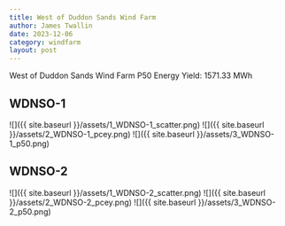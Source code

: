 ```yaml
---
title: West of Duddon Sands Wind Farm
author: James Twallin
date: 2023-12-06
category: windfarm
layout: post
---
```

West of Duddon Sands Wind Farm P50 Energy Yield: 1571.33 MWh

WDNSO-1
-------------
![]({{ site.baseurl }}/assets/1_WDNSO-1_scatter.png)
![]({{ site.baseurl }}/assets/2_WDNSO-1_pcey.png)
![]({{ site.baseurl }}/assets/3_WDNSO-1_p50.png)

WDNSO-2
-------------
![]({{ site.baseurl }}/assets/1_WDNSO-2_scatter.png)
![]({{ site.baseurl }}/assets/2_WDNSO-2_pcey.png)
![]({{ site.baseurl }}/assets/3_WDNSO-2_p50.png)

